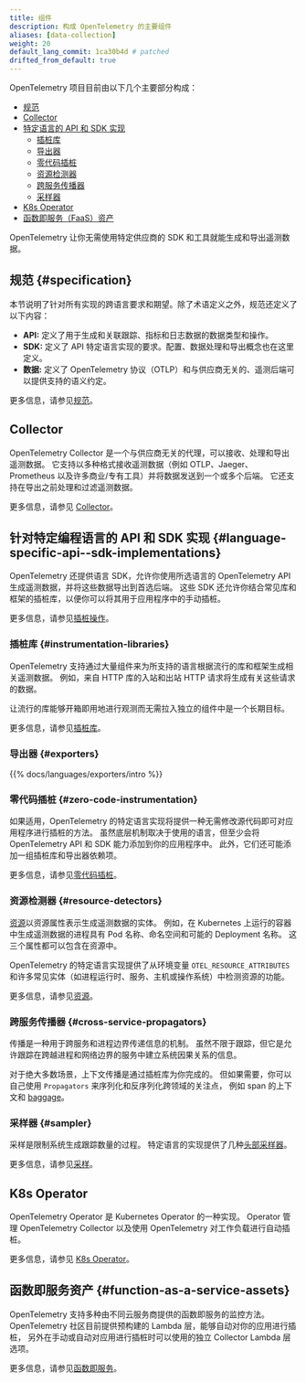 ```yaml
---
title: 组件
description: 构成 OpenTelemetry 的主要组件
aliases: [data-collection]
weight: 20
default_lang_commit: 1ca30b4d # patched
drifted_from_default: true
---
```


OpenTelemetry 项目目前由以下几个主要部分构成：

- [规范](#specification)
- [Collector](#collector)
- [特定语言的 API 和 SDK 实现](#language-specific-api--sdk-implementations)
  - [插桩库](#instrumentation-libraries)
  - [导出器](#exporters)
  - [零代码插桩](#zero-code-instrumentation)
  - [资源检测器](#resource-detectors)
  - [跨服务传播器](#cross-service-propagators)
  - [采样器](#sampler)
- [K8s Operator](#k8s-operator)
- [函数即服务（FaaS）资产](#function-as-a-service-assets)

OpenTelemetry 让你无需使用特定供应商的 SDK 和工具就能生成和导出遥测数据。

## 规范 {#specification}

本节说明了针对所有实现的跨语言要求和期望。除了术语定义之外，规范还定义了以下内容：

- **API:** 定义了用于生成和关联跟踪、指标和日志数据的数据类型和操作。
- **SDK:** 定义了 API 特定语言实现的要求。配置、数据处理和导出概念也在这里定义。
- **数据:** 定义了 OpenTelemetry 协议（OTLP）和与供应商无关的、遥测后端可以提供支持的语义约定。

更多信息，请参见[规范](/docs/specs/)。

## Collector

OpenTelemetry Collector 是一个与供应商无关的代理，可以接收、处理和导出遥测数据。
它支持以多种格式接收遥测数据（例如 OTLP、Jaeger、Prometheus 以及许多商业/专有工具）并将数据发送到一个或多个后端。
它还支持在导出之前处理和过滤遥测数据。

更多信息，请参见 [Collector](/docs/collector/)。

## 针对特定编程语言的 API 和 SDK 实现 {#language-specific-api--sdk-implementations}

OpenTelemetry 还提供语言 SDK，允许你使用所选语言的 OpenTelemetry API 生成遥测数据，并将这些数据导出到首选后端。
这些 SDK 还允许你结合常见库和框架的插桩库，以便你可以将其用于应用程序中的手动插桩。

更多信息，请参见[插桩操作](/docs/concepts/instrumentation/)。

### 插桩库 {#instrumentation-libraries}

OpenTelemetry 支持通过大量组件来为所支持的语言根据流行的库和框架生成相关遥测数据。
例如，来自 HTTP 库的入站和出站 HTTP 请求将生成有关这些请求的数据。

让流行的库能够开箱即用地进行观测而无需拉入独立的组件中是一个长期目标。

更多信息，请参见[插桩库](/docs/concepts/instrumentation/libraries/)。

### 导出器 {#exporters}

{{% docs/languages/exporters/intro %}}

### 零代码插桩 {#zero-code-instrumentation}

如果适用，OpenTelemetry 的特定语言实现将提供一种无需修改源代码即可对应用程序进行插桩的方法。
虽然底层机制取决于使用的语言，但至少会将 OpenTelemetry API 和 SDK 能力添加到你的应用程序中。
此外，它们还可能添加一组插桩库和导出器依赖项。

更多信息，请参见[零代码插桩](/docs/concepts/instrumentation/zero-code/)。

### 资源检测器 {#resource-detectors}

[资源](/docs/concepts/resources/)以资源属性表示生成遥测数据的实体。
例如，在 Kubernetes 上运行的容器中生成遥测数据的进程具有 Pod 名称、命名空间和可能的 Deployment 名称。
这三个属性都可以包含在资源中。

OpenTelemetry 的特定语言实现提供了从环境变量 `OTEL_RESOURCE_ATTRIBUTES`
和许多常见实体（如进程运行时、服务、主机或操作系统）中检测资源的功能。

更多信息，请参见[资源](/docs/concepts/resources/)。

### 跨服务传播器 {#cross-service-propagators}

传播是一种用于跨服务和进程边界传递信息的机制。
虽然不限于跟踪，但它是允许跟踪在跨越进程和网络边界的服务中建立系统因果关系的信息。

对于绝大多数场景，上下文传播是通过插桩库为你完成的。
但如果需要，你可以自己使用 `Propagators` 来序列化和反序列化跨领域的关注点，
例如 span 的上下文和 [baggage](/docs/concepts/signals/baggage/)。

### 采样器 {#sampler}

采样是限制系统生成跟踪数量的过程。
特定语言的实现提供了几种[头部采样器](/docs/concepts/sampling/#head-sampling)。

更多信息，请参见[采样](/docs/concepts/sampling)。

## K8s Operator

OpenTelemetry Operator 是 Kubernetes Operator 的一种实现。
Operator 管理 OpenTelemetry Collector 以及使用 OpenTelemetry 对工作负载进行自动插桩。

更多信息，请参见 [K8s Operator](/docs/platforms/kubernetes/operator/)。

## 函数即服务资产 {#function-as-a-service-assets}

OpenTelemetry 支持多种由不同云服务商提供的函数即服务的监控方法。
OpenTelemetry 社区目前提供预构建的 Lambda 层，能够自动对你的应用进行插桩，
另外在手动或自动对应用进行插桩时可以使用的独立 Collector Lambda 层选项。

更多信息，请参见[函数即服务](/docs/platforms/faas/)。
